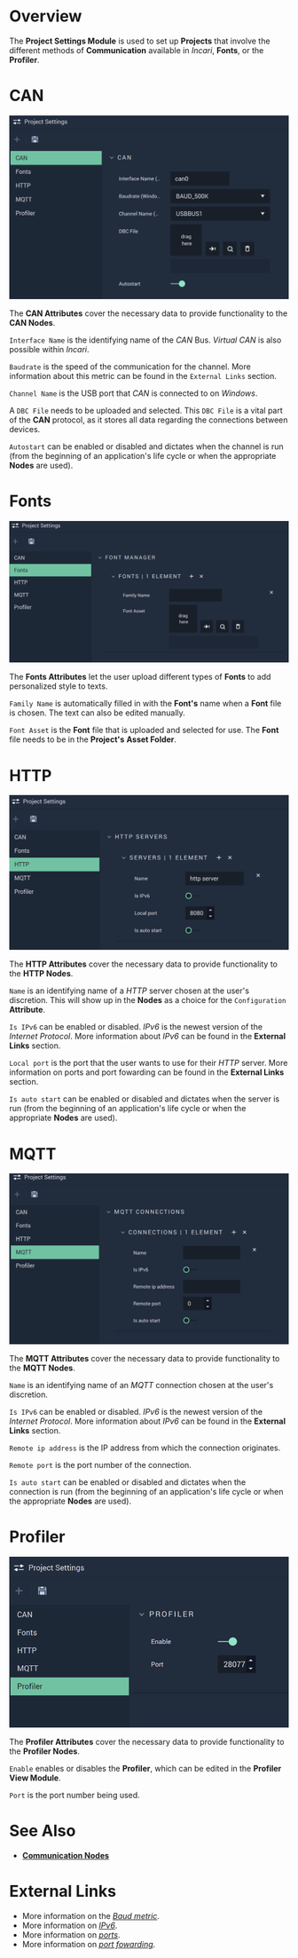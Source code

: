 # Overview



The **Project Settings Module** is used to set up **Projects** that involve the different methods of **Communication** available in *Incari*, **Fonts**, or the **Profiler**. 


# CAN

![The Project Settings CAN Attributes.](../.gitbook/assets/projectsettingscan.png)

The **CAN Attributes** cover the necessary data to provide functionality to the **CAN Nodes**. 

`Interface Name` is the identifying name of the *CAN* Bus. *Virtual CAN* is also possible within *Incari*.

`Baudrate` is the speed of the communication for the channel. More information about this metric can be found in the `External Links` section. 

`Channel Name` is the USB port that *CAN* is connected to on *Windows*.

A `DBC File` needs to be uploaded and selected. This `DBC File` is a vital part of the **CAN** protocol, as it stores all data regarding the connections between devices.


`Autostart` can be enabled or disabled and dictates when the channel is run (from the beginning of an application's life cycle or when the appropriate **Nodes** are used).

# Fonts

![The Project Settings Fonts Attributes.](../.gitbook/assets/projectsettingsfonts.png)

The **Fonts Attributes** let the user upload different types of **Fonts** to add personalized style to texts. 

`Family Name` is automatically filled in with the **Font's** name when a **Font** file is chosen. The text can also be edited manually. 

`Font Asset` is the **Font** file that is uploaded and selected for use. The **Font** file needs to be in the **Project's** **Asset Folder**.


# HTTP

![The Project Settings HTTP Attributes.](../.gitbook/assets/projectsettingshttp.png)


The **HTTP Attributes** cover the necessary data to provide functionality to the **HTTP Nodes**.

`Name` is an identifying name of a *HTTP* server chosen at the user's discretion. This will show up in the **Nodes** as a choice for the `Configuration` **Attribute**.

`Is IPv6` can be enabled or disabled. *IPv6* is the newest version of the *Internet Protocol*. More information about *IPv6* can be found in the **External Links** section.

`Local port` is the port that the user wants to use for their *HTTP* server. More information on ports and port fowarding can be found in the **External Links** section.

`Is auto start` can be enabled or disabled and dictates when the server is run (from the beginning of an application's life cycle or when the appropriate **Nodes** are used).


# MQTT

![The Project Settings MQTT Attributes.](../.gitbook/assets/projectsettingsmqtt.png)

The **MQTT Attributes** cover the necessary data to provide functionality to the **MQTT Nodes**.

`Name` is an identifying name of an *MQTT* connection chosen at the user's discretion. 

`Is IPv6` can be enabled or disabled. *IPv6* is the newest version of the *Internet Protocol*. More information about *IPv6* can be found in the **External Links** section.

`Remote ip address` is the IP address from which the connection originates. 

`Remote port` is the port number of the connection. 

`Is auto start` can be enabled or disabled and dictates when the connection is run (from the beginning of an application's life cycle or when the appropriate **Nodes** are used).

# Profiler

![The Project Settings Profiler Attributes.](../.gitbook/assets/projectsettingsprofiler.png)

The **Profiler Attributes** cover the necessary data to provide functionality to the **Profiler Nodes**.

`Enable` enables or disables the **Profiler**, which can be edited in the **Profiler View Module**.

`Port` is the port number being used. 


# See Also

* [**Communication Nodes**](toolbox/communication/README.md)

# External Links

* More information on the [*Baud metric*](https://en.wikipedia.org/wiki/Baud).
* More information on [*IPv6*](https://en.wikipedia.org/wiki/IPv6).
* More information on [*ports*](https://en.wikipedia.org/wiki/Port_%28computer_networking%29).
* More information on [*port fowarding*](https://en.wikipedia.org/wiki/Port_forwarding).